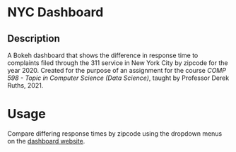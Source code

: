 # NYC Dashboard

## Description

A Bokeh dashboard that shows the difference in response time to complaints filed through the 311 service in New York City by zipcode for the year 2020. Created for the purpose of an assignment for the course *COMP 598 - Topic in Computer Science (Data Science)*, taught by Professor Derek Ruths, 2021.

# Usage
Compare differing response times by zipcode using the dropdown menus on the [dashboard website](http://15.223.64.153:8080/nyc_dash?username=nyc&password=iheartnyc).